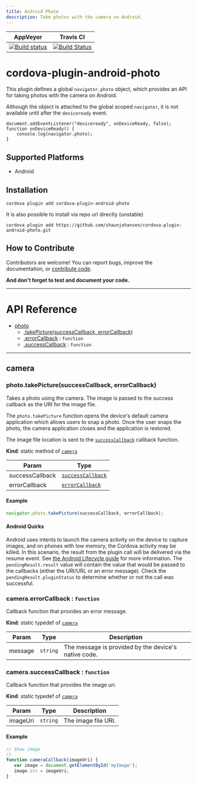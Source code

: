 ```yaml
---
title: Android Photo
description: Take photos with the camera on Android.
---
```

<!---
# license: Licensed to the Apache Software Foundation (ASF) under one
#         or more contributor license agreements.  See the NOTICE file
#         distributed with this work for additional information
#         regarding copyright ownership.  The ASF licenses this file
#         to you under the Apache License, Version 2.0 (the
#         "License"); you may not use this file except in compliance
#         with the License.  You may obtain a copy of the License at
#
#           http://www.apache.org/licenses/LICENSE-2.0
#
#         Unless required by applicable law or agreed to in writing,
#         software distributed under the License is distributed on an
#         "AS IS" BASIS, WITHOUT WARRANTIES OR CONDITIONS OF ANY
#         KIND, either express or implied.  See the License for the
#         specific language governing permissions and limitations
#         under the License.
-->

|AppVeyor|Travis CI|
|:-:|:-:|
|[![Build status](https://ci.appveyor.com/api/projects/status/github/shaunjohansen/cordova-plugin-android-photo?branch=master)](https://ci.appveyor.com/project/shaunjohansen/cordova-plugin-android-photo)|[![Build Status](https://travis-ci.org/shaunjohansen/cordova-plugin-android-photo.svg?branch=master)](https://travis-ci.org/shaunjohansen/cordova-plugin-android-photo)|

# cordova-plugin-android-photo

This plugin defines a global `navigator.photo` object, which provides an API for taking photos with the camera on Android.

Although the object is attached to the global scoped `navigator`, it is not available until after the `deviceready` event.

    document.addEventListener("deviceready", onDeviceReady, false);
    function onDeviceReady() {
        console.log(navigator.photo);
    }

## Supported Platforms

* Android

## Installation

    cordova plugin add cordova-plugin-android-photo

It is also possible to install via repo url directly (unstable)

    cordova plugin add https://github.com/shaunjohansen/cordova-plugin-android-photo.git

## How to Contribute

Contributors are welcome! You can report bugs, improve the documentation, or [contribute code](https://github.com/shaunjohansen/cordova-plugin-android-photo/pulls).

**And don't forget to test and document your code.**

---

<a name="reference"></a>

# API Reference

* [photo](#module_photo)
  * [.takePicture(successCallback, errorCallback)](#module_photo.takePicture)
  * [.errorCallback](#module_photo.errorCallback) : <code>function</code>
  * [.successCallback](#module_photo.successCallback) : <code>function</code>

---

<a name="module_photo"></a>

## camera

<a name="module_photo.takePicture"></a>

### photo.takePicture(successCallback, errorCallback)

Takes a photo using the camera.  The image is passed to the success callback as
the URI for the image file.

The `photo.takePicture` function opens the device's default camera
application which allows users to snap a photo.
Once the user snaps the photo, the camera application closes and the application is restored.

The image file location is sent to the [`successCallback`](#module_photo.successCallback) callback function.

**Kind**: static method of <code>[camera](#module_photo)</code>

| Param | Type |
| --- | --- |
| successCallback | <code>[successCallback](#module_photo.successCallback)</code> |
| errorCallback | <code>[errorCallback](#module_photo.errorCallback)</code> |

#### Example

```js
navigator.photo.takePicture(successCallback, errorCallback);
```

#### Android Quirks

Android uses intents to launch the camera activity on the device to capture
images, and on phones with low memory, the Cordova activity may be killed.  In this
scenario, the result from the plugin call will be delivered via the resume event.
See [the Android Lifecycle guide][android_lifecycle]
for more information. The `pendingResult.result` value will contain the value that
would be passed to the callbacks (either the URI/URL or an error message). Check
the `pendingResult.pluginStatus` to determine whether or not the call was
successful.

[android_lifecycle]: http://cordova.apache.org/docs/en/dev/guide/platforms/android/lifecycle.html

<a name="module_photo.errorCallback"></a>

### camera.errorCallback : <code>function</code>

Callback function that provides an error message.

**Kind**: static typedef of <code>[camera](#module_photo)</code>

| Param | Type | Description |
| --- | --- | --- |
| message | <code>string</code> | The message is provided by the device's native code. |

<a name="module_photo.successCallback"></a>

### camera.successCallback : <code>function</code>

Callback function that provides the image uri.

**Kind**: static typedef of <code>[camera](#module_photo)</code>

| Param | Type | Description |
| --- | --- | --- |
| imageUri | <code>string</code> | The image file URI. |

#### Example

```js
// Show image
//
function cameraCallback(imageUri) {
   var image = document.getElementById('myImage');
   image.src = imageUri;
}
```
